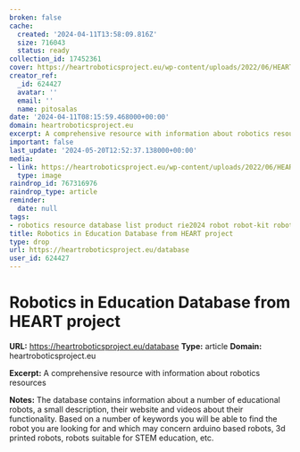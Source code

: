 ```yaml
---
broken: false
cache:
  created: '2024-04-11T13:58:09.816Z'
  size: 716043
  status: ready
collection_id: 17452361
cover: https://heartroboticsproject.eu/wp-content/uploads/2022/06/HEART2.png
creator_ref:
  _id: 624427
  avatar: ''
  email: ''
  name: pitosalas
date: '2024-04-11T08:15:59.468000+00:00'
domain: heartroboticsproject.eu
excerpt: A comprehensive resource with information about robotics resources
important: false
last_update: '2024-05-20T12:52:37.138000+00:00'
media:
- link: https://heartroboticsproject.eu/wp-content/uploads/2022/06/HEART2.png
  type: image
raindrop_id: 767316976
raindrop_type: article
reminder:
  date: null
tags:
- robotics resource database list product rie2024 robot robot-kit robots
title: Robotics in Education Database from HEART project
type: drop
url: https://heartroboticsproject.eu/database
user_id: 624427
---
```


# Robotics in Education Database from HEART project

**URL:** https://heartroboticsproject.eu/database
**Type:** article
**Domain:** heartroboticsproject.eu

**Excerpt:** A comprehensive resource with information about robotics resources

**Notes:**
The database contains information about a number of educational robots, a small description, their website and videos about their functionality.  Based on a number of keywords you will be able to find the robot you are looking for and which may concern arduino based robots, 3d printed robots, robots suitable for STEM education, etc. 

